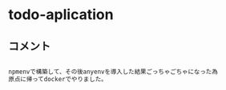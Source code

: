 # todo-aplication

> 
## コメント

``` bash

npmenvで構築して、その後anyenvを導入した結果ごっちゃごちゃになった為
原点に帰ってdockerでやりました。

```